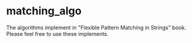# matching_algo
The algorithms implement in "Flexible Pattern Matching in Strings" book. Please feel free to use these implements.
